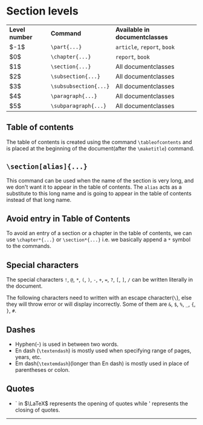 # Section levels

<table>
<tr>
<td><strong>Level number</strong></td>
<td><strong>Command</strong></td>
<td><strong>Available in documentclasses</strong></td>
</tr>

<tr>
<td>$-1$</td>
<td><code>\part{...}</code></td>
<td><code>article</code>, <code>report</code>, <code>book</code></td>
</tr>

<tr>
<td>$0$</td>
<td><code>\chapter{...}</code></td>
<td><code>report</code>, <code>book</code></td>
</tr>

<tr>
<td>$1$</td>
<td><code>\section{...}</code></td>
<td>All documentclasses</td>
</tr>

<tr>
<td>$2$</td>
<td><code>\subsection{...}</code></td>
<td>All documentclasses</td>
</tr>

<tr>
<td>$3$</td>
<td><code>\subsubsection{...}</code></td>
<td>All documentclasses</td>
</tr>

<tr>
<td>$4$</td>
<td><code>\paragraph{...}</code></td>
<td>All documentclasses</td>
</tr>

<tr>
<td>$5$</td>
<td><code>\subparagraph{...}</code></td>
<td>All documentclasses</td>
</tr>

</table>

## Table of contents

The table of contents is created using the command `\tableofcontents` and is placed at the beginning of the document(after the `\maketitle`) command.

## `\section[alias]{...}`

This command can be used when the name of the section is very long, and we don't want it to appear in the table of contents. The `alias` acts as a substitute to this long name and is going to appear in the table of contents instead of that long name.

## Avoid entry in Table of Contents

To avoid an entry of a section or a chapter in the table of contents, we can use `\chapter*{...}` or `\section*{...}` i.e. we basically append a `*` symbol to the commands.

## Special characters

The special characters `!`, `@`, `*`, `(`, `)`, `-`, `+`, `=`, `?`, `[`, `]`, `/` can be written literally in the document.

The following characters need to written with an escape character(`\`), else they will throw error or will display incorrectly. Some of them are `&`, `$`, `%`, `_`, `{`, `}`, `#`.

## Dashes

* Hyphen(-) is used in between two words.
* En dash (`\textendash`) is mostly used when specifying range of pages, years, etc.
* Em dash(`\textemdash`)(longer than En dash) is mostly used in place of parentheses or colon.

## Quotes

* \` in $\LaTeX$ represents the opening of quotes while ' represents the closing of quotes.

---
